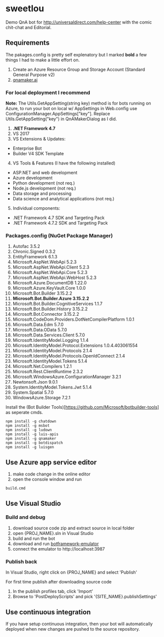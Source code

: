 # sweetlou
Demo QnA bot for http://universaldirect.com/help-center with the comic chit-chat and Editorial.

## Requirements
The pakages.config is pretty self explenatory but I marked **bold** a few things I had to make a little effort on.

1. Create an Azure Resource Group and Storage Account (Standard General Purpose v2)
2. [qnamaker.ai](http://qnamaker.ai)

### For local deployment I recommend
**Note:** The Utils.GetAppSetting(string key) method is for bots running on Azure, to run your bot on local w/ AppSettings in Web.config use ConfigurationManager.AppSettings["key"]. Replace Utils.GetAppSetting("key") in QnAMakerDialog as I did.

1. **.NET Framework 4.7**
2. VS 2017
3. VS Extensions & Updates: 
  * Enterprise Bot
  * Builder V4 SDK Template
4. VS Tools & Features (I have the following installed)
  * ASP.NET and web development
  * Azure development
  * Python development (not req.)
  * Node.js development (not req.)
  * Data storage and processing
  * Data science and analytical applications (not req.)
5. Individual components:
  * .NET Framework 4.7 SDK and Targeting Pack
  * .NET Framework 4.7.2 SDK and Targeting Pack

### Packages.config (NuGet Package Manager)
1. Autofac 3.5.2
2. Chronic.Signed 0.3.2
3. EntityFramework 6.1.3
4. Microsoft.AspNet.WebApi 5.2.3
5. Microsoft.AspNet.WebApi.Client 5.2.3
6. Microsoft.AspNet.WebApi.Core 5.2.3
7. Microsoft.AspNet.WebApi.WebHost 5.2.3
8. Microsoft.Azure.DocumentDB 1.22.0
9. Microsoft.Azure.KeyVault.Core 1.0.0
10. Microsoft.Bot.Builder 3.15.2.2 
11. **Microsoft.Bot.Builder.Azure 3.15.2.2** 
12. Microsoft.Bot.Builder.CognitiveServices 1.1.7 
13. Microsoft.Bot.Builder.History 3.15.2.2 
14. Microsoft.Bot.Connector 3.15.2.2 
15. Microsoft.CodeDom.Providers.DotNetCompilerPlatform 1.0.1 
16. Microsoft.Data.Edm 5.7.0 
17. Microsoft.Data.OData 5.7.0 
18. Microsoft.Data.Services.Client 5.7.0 
19. Microsoft.IdentityModel.Logging 1.1.4 
20. Microsoft.IdentityModel.Protocol.Extensions 1.0.4.403061554 
21. Microsoft.IdentityModel.Protocols 2.1.4 
22. Microsoft.IdentityModel.Protocols.OpenIdConnect 2.1.4 
23. Microsoft.IdentityModel.Tokens 5.1.4 
24. Microsoft.Net.Compilers 1.2.1 
25. Microsoft.Rest.ClientRuntime 2.3.2 
26. Microsoft.WindowsAzure.ConfigurationManager 3.2.1 
27. Newtonsoft.Json 9.0.1 
28. System.IdentityModel.Tokens.Jwt 5.1.4 
29. System.Spatial 5.7.0 
30. WindowsAzure.Storage 7.2.1 

Install the (Bot Builder Tools)[https://github.com/Microsoft/botbuilder-tools] as seperate cmds. 
```
npm install -g chatdown 
npm install -g msbot 
npm install -g ludown 
npm install -g luis-apis 
npm install -g qnamaker 
npm install -g botdispatch 
npm install -g luisgen
```

## Use Azure app service editor

1. make code change in the online editor
2. open the console window and run

```
build.cmd
```

## Use Visual Studio 

### Build and debug
1. download source code zip and extract source in local folder
2. open {PROJ_NAME}.sln in Visual Studio
3. build and run the bot
4. download and run [botframework-emulator](https://emulator.botframework.com/)
5. connect the emulator to http://localhost:3987

### Publish back

In Visual Studio, right click on {PROJ_NAME} and select 'Publish'

For first time publish after downloading source code
1. In the publish profiles tab, click 'Import'
2. Browse to 'PostDeployScripts' and pick '{SITE_NAME}.publishSettings'


## Use continuous integration

If you have setup continuous integration, then your bot will automatically deployed when new changes are pushed to the source repository.



